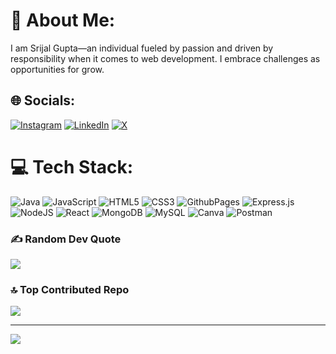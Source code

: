 # 💫 About Me:
I am Srijal Gupta—an individual fueled by passion and driven by responsibility when it comes to web development. I embrace challenges as opportunities for grow.


## 🌐 Socials:
[![Instagram](https://img.shields.io/badge/Instagram-%23E4405F.svg?logo=Instagram&logoColor=white)](https://instagram.com/ms.srijal) [![LinkedIn](https://img.shields.io/badge/LinkedIn-%230077B5.svg?logo=linkedin&logoColor=white)]([https://linkedin.com/in/https://www.linkedin.com/in/srijal-gupta-93840b292/](https://www.linkedin.com/in/srijal-gupta-93840b292?lipi=urn%3Ali%3Apage%3Ad_flagship3_profile_view_base%3By7iOQF7GRAumSQ%2B9M3wc3w%3D%3D)) [![X](https://img.shields.io/badge/X-black.svg?logo=X&logoColor=white)]([https://x.com/srijal0901](https://www.linkedin.com/in/srijal-gupta-93840b292?lipi=urn%3Ali%3Apage%3Ad_flagship3_profile_view_base%3By7iOQF7GRAumSQ%2B9M3wc3w%3D%3D)) 

# 💻 Tech Stack:
![Java](https://img.shields.io/badge/java-%23ED8B00.svg?style=for-the-badge&logo=openjdk&logoColor=white) ![JavaScript](https://img.shields.io/badge/javascript-%23323330.svg?style=for-the-badge&logo=javascript&logoColor=%23F7DF1E) ![HTML5](https://img.shields.io/badge/html5-%23E34F26.svg?style=for-the-badge&logo=html5&logoColor=white) ![CSS3](https://img.shields.io/badge/css3-%231572B6.svg?style=for-the-badge&logo=css3&logoColor=white) ![GithubPages](https://img.shields.io/badge/github%20pages-121013?style=for-the-badge&logo=github&logoColor=white) ![Express.js](https://img.shields.io/badge/express.js-%23404d59.svg?style=for-the-badge&logo=express&logoColor=%2361DAFB) ![NodeJS](https://img.shields.io/badge/node.js-6DA55F?style=for-the-badge&logo=node.js&logoColor=white) ![React](https://img.shields.io/badge/react-%2320232a.svg?style=for-the-badge&logo=react&logoColor=%2361DAFB) ![MongoDB](https://img.shields.io/badge/MongoDB-%234ea94b.svg?style=for-the-badge&logo=mongodb&logoColor=white) ![MySQL](https://img.shields.io/badge/mysql-%2300000f.svg?style=for-the-badge&logo=mysql&logoColor=white) ![Canva](https://img.shields.io/badge/Canva-%2300C4CC.svg?style=for-the-badge&logo=Canva&logoColor=white) ![Postman](https://img.shields.io/badge/Postman-FF6C37?style=for-the-badge&logo=postman&logoColor=white)

### ✍️ Random Dev Quote
![](https://quotes-github-readme.vercel.app/api?type=horizontal&theme=radical)

### 🔝 Top Contributed Repo
![](https://github-contributor-stats.vercel.app/api?username=Guptasrijal0901&limit=5&theme=dark&combine_all_yearly_contributions=true)

---
[![](https://visitcount.itsvg.in/api?id=Guptasrijal0901&icon=0&color=0)](https://visitcount.itsvg.in)

<!-- Proudly created with GPRM ( https://gprm.itsvg.in ) -->
